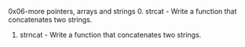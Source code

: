0x06-more pointers, arrays and strings
0. strcat - Write a function that concatenates two strings.
1. strncat - Write a function that concatenates two strings.
